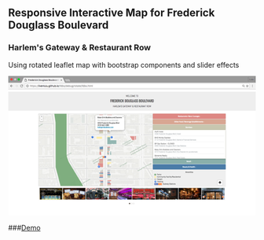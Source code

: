 ## Responsive Interactive Map for Frederick Douglass Boulevard
### Harlem's Gateway & Restaurant Row

Using rotated leaflet map with bootstrap components and slider effects

<kbd><a href="https://livenlulu.github.io/fdbs/debug/rotate/fdbs.html"><img src="debug/rotate/data/fdba.png" style="max-width:100%;"/></a></kbd><br>

###[Demo](https://livenlulu.github.io/fdbs/debug/rotate/fdbs.html)